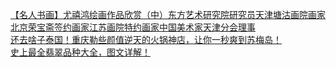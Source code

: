   
[【名人书画】尤禧鸿绘画作品欣赏（中）东方艺术研究院研究员天津塘沽画院画家北京荣宝斋签约画家江苏画院特约画家中国美术家天津分会理事](http://www.dianyue.me/archives/626/yxsd729mxckt3quz/)  
[还去啥子泰国！重庆勒些颜值逆天的火锅神店，让你一秒爽到苏梅岛！](http://www.dianyue.me/archives/557/d9sih4flasivghl8/)  
[史上最全翡翠品种大全，图文详解！](http://www.dianyue.me/archives/087/m8ugv11ttb224nec/)